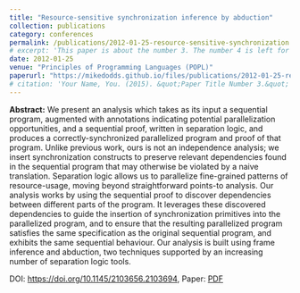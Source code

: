 ```yaml
---
title: "Resource-sensitive synchronization inference by abduction"
collection: publications
category: conferences
permalink: /publications/2012-01-25-resource-sensitive-synchronization
# excerpt: 'This paper is about the number 3. The number 4 is left for future work.'
date: 2012-01-25
venue: "Principles of Programming Languages (POPL)"
paperurl: "https://mikedodds.github.io/files/publications/2012-01-25-resource-sensitive-synchronization.pdf"
# citation: 'Your Name, You. (2015). &quot;Paper Title Number 3.&quot; <i>Journal 1</i>. 1(3).'
---
```


**Abstract:** We present an analysis which takes as its input a sequential program, augmented with annotations indicating potential parallelization opportunities, and a sequential proof, written in separation logic, and produces a correctly-synchronized parallelized program and proof of that program. Unlike previous work, ours is not an independence analysis; we insert synchronization constructs to preserve relevant dependencies found in the sequential program that may otherwise be violated by a naive translation. Separation logic allows us to parallelize fine-grained patterns of resource-usage, moving beyond straightforward points-to analysis. Our analysis works by using the sequential proof to discover dependencies between different parts of the program. It leverages these discovered dependencies to guide the insertion of synchronization primitives into the parallelized program, and to ensure that the resulting parallelized program satisfies the same specification as the original sequential program, and exhibits the same sequential behaviour. Our analysis is built using frame inference and abduction, two techniques supported by an increasing number of separation logic tools.

DOI: <https://doi.org/10.1145/2103656.2103694>, Paper: [PDF](https://mikedodds.github.io/files/publications/2012-01-25-resource-sensitive-synchronization.pdf)